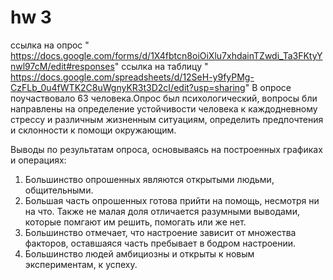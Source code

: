 # hw 3
ссылка на опрос " https://docs.google.com/forms/d/1X4fbtcn8oiOiXlu7xhdainTZwdi_Ta3FKtyYnwl97cM/edit#responses"
ссылка на таблицу " https://docs.google.com/spreadsheets/d/12SeH-y9fyPMg-CzFLb_0u4fWTK2C8uWgnyKR3t3D2cI/edit?usp=sharing"
В опросе поучаствовало 63 человека.Опрос был психологический, вопросы бли направлены на определение устойчивости человека к каждодневному стрессу и различным жизненным ситуациям, определить предпочтения и склонности к помощи окружающим.

Выводы по результатам опроса, основываясь на построенных графиках и операциях:
1) Большинство опрошенных являются открытыми людьми, общительными.
2) Большая часть опрошенных готова прийти на помощь, несмотря ни на что. Также не малая доля отличается разумными выводами, которые помгают им решить, помогать или же нет.
3) Большинство отмечает, что настроение зависит от множества факторов, оставшаяся часть пребывает в бодром настроении.
4) Большинство людей амбициозны и открыты к новым экспериментам, к успеху. 


